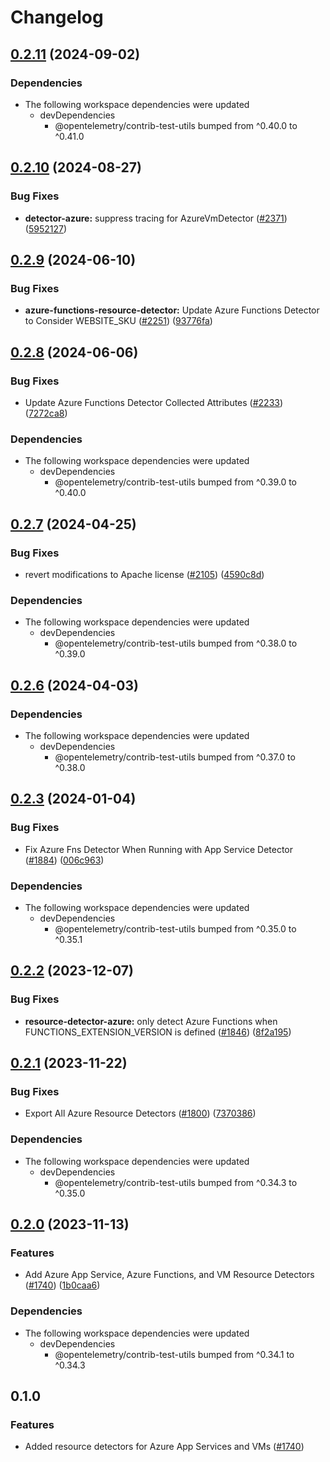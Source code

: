 # Changelog

## [0.2.11](https://github.com/open-telemetry/opentelemetry-js-contrib/compare/resource-detector-azure-v0.2.10...resource-detector-azure-v0.2.11) (2024-09-02)


### Dependencies

* The following workspace dependencies were updated
  * devDependencies
    * @opentelemetry/contrib-test-utils bumped from ^0.40.0 to ^0.41.0

## [0.2.10](https://github.com/open-telemetry/opentelemetry-js-contrib/compare/resource-detector-azure-v0.2.9...resource-detector-azure-v0.2.10) (2024-08-27)


### Bug Fixes

* **detector-azure:** suppress tracing for AzureVmDetector ([#2371](https://github.com/open-telemetry/opentelemetry-js-contrib/issues/2371)) ([5952127](https://github.com/open-telemetry/opentelemetry-js-contrib/commit/595212739068c16c7ab9e407340983a0784efde6))

## [0.2.9](https://github.com/open-telemetry/opentelemetry-js-contrib/compare/resource-detector-azure-v0.2.8...resource-detector-azure-v0.2.9) (2024-06-10)


### Bug Fixes

* **azure-functions-resource-detector:** Update Azure Functions Detector to Consider WEBSITE_SKU ([#2251](https://github.com/open-telemetry/opentelemetry-js-contrib/issues/2251)) ([93776fa](https://github.com/open-telemetry/opentelemetry-js-contrib/commit/93776fad10fb46ba4ba2bfe31a4825ec0929fd50))

## [0.2.8](https://github.com/open-telemetry/opentelemetry-js-contrib/compare/resource-detector-azure-v0.2.7...resource-detector-azure-v0.2.8) (2024-06-06)


### Bug Fixes

* Update Azure Functions Detector Collected Attributes ([#2233](https://github.com/open-telemetry/opentelemetry-js-contrib/issues/2233)) ([7272ca8](https://github.com/open-telemetry/opentelemetry-js-contrib/commit/7272ca85625248718c6276559b36853ea93ae97e))


### Dependencies

* The following workspace dependencies were updated
  * devDependencies
    * @opentelemetry/contrib-test-utils bumped from ^0.39.0 to ^0.40.0

## [0.2.7](https://github.com/open-telemetry/opentelemetry-js-contrib/compare/resource-detector-azure-v0.2.6...resource-detector-azure-v0.2.7) (2024-04-25)


### Bug Fixes

* revert modifications to Apache license ([#2105](https://github.com/open-telemetry/opentelemetry-js-contrib/issues/2105)) ([4590c8d](https://github.com/open-telemetry/opentelemetry-js-contrib/commit/4590c8df184bbcb9bd67ce1111df9f25f865ccf2))


### Dependencies

* The following workspace dependencies were updated
  * devDependencies
    * @opentelemetry/contrib-test-utils bumped from ^0.38.0 to ^0.39.0

## [0.2.6](https://github.com/open-telemetry/opentelemetry-js-contrib/compare/resource-detector-azure-v0.2.5...resource-detector-azure-v0.2.6) (2024-04-03)


### Dependencies

* The following workspace dependencies were updated
  * devDependencies
    * @opentelemetry/contrib-test-utils bumped from ^0.37.0 to ^0.38.0

## [0.2.3](https://github.com/open-telemetry/opentelemetry-js-contrib/compare/resource-detector-azure-v0.2.2...resource-detector-azure-v0.2.3) (2024-01-04)


### Bug Fixes

* Fix Azure Fns Detector When Running with App Service Detector ([#1884](https://github.com/open-telemetry/opentelemetry-js-contrib/issues/1884)) ([006c963](https://github.com/open-telemetry/opentelemetry-js-contrib/commit/006c963721b2040416e312d7e469fdd9755410d7))


### Dependencies

* The following workspace dependencies were updated
  * devDependencies
    * @opentelemetry/contrib-test-utils bumped from ^0.35.0 to ^0.35.1

## [0.2.2](https://github.com/open-telemetry/opentelemetry-js-contrib/compare/resource-detector-azure-v0.2.1...resource-detector-azure-v0.2.2) (2023-12-07)


### Bug Fixes

* **resource-detector-azure:** only detect Azure Functions when FUNCTIONS_EXTENSION_VERSION is defined ([#1846](https://github.com/open-telemetry/opentelemetry-js-contrib/issues/1846)) ([8f2a195](https://github.com/open-telemetry/opentelemetry-js-contrib/commit/8f2a195d405c173ed7b817db63a1735af424a3e8))

## [0.2.1](https://github.com/open-telemetry/opentelemetry-js-contrib/compare/resource-detector-azure-v0.2.0...resource-detector-azure-v0.2.1) (2023-11-22)


### Bug Fixes

* Export All Azure Resource Detectors ([#1800](https://github.com/open-telemetry/opentelemetry-js-contrib/issues/1800)) ([7370386](https://github.com/open-telemetry/opentelemetry-js-contrib/commit/7370386f2ea0d156434a127aac4e90af67b9457b))


### Dependencies

* The following workspace dependencies were updated
  * devDependencies
    * @opentelemetry/contrib-test-utils bumped from ^0.34.3 to ^0.35.0

## [0.2.0](https://github.com/open-telemetry/opentelemetry-js-contrib/compare/resource-detector-azure-v0.1.0...resource-detector-azure-v0.2.0) (2023-11-13)


### Features

* Add Azure App Service, Azure Functions, and VM Resource Detectors ([#1740](https://github.com/open-telemetry/opentelemetry-js-contrib/issues/1740)) ([1b0caa6](https://github.com/open-telemetry/opentelemetry-js-contrib/commit/1b0caa61972d969e3baea6a7db365e66dafe0c5d))


### Dependencies

* The following workspace dependencies were updated
  * devDependencies
    * @opentelemetry/contrib-test-utils bumped from ^0.34.1 to ^0.34.3

## 0.1.0

### Features

* Added resource detectors for Azure App Services and VMs ([#1740](https://github.com/open-telemetry/opentelemetry-js-contrib/pull/1740))

